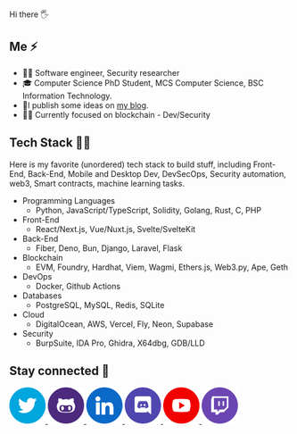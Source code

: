 Hi there :raised_hand_with_fingers_splayed:  

## Me :zap:

- :man_office_worker: Software engineer, Security researcher
- :mortar_board: Computer Science PhD Student, MCS Computer Science, BSC Information Technology.
- 📝I publish some ideas on [my blog](https://0xsha.io).
- :man_scientist: Currently focused on blockchain - Dev/Security


## Tech Stack :man_technologist:

Here is my favorite (unordered) tech stack to build stuff, including Front-End, Back-End, Mobile and Desktop Dev, DevSecOps, Security automation, web3, Smart contracts, machine learning tasks.

- Programming Languages
  - Python, JavaScript/TypeScript, Solidity, Golang, Rust, C, PHP
- Front-End
  - React/Next.js, Vue/Nuxt.js, Svelte/SvelteKit
- Back-End
  - Fiber, Deno, Bun, Django, Laravel, Flask
- Blockchain
  - EVM, Foundry, Hardhat, Viem, Wagmi, Ethers.js, Web3.py, Ape, Geth
- DevOps
  - Docker, Github Actions
- Databases
  - PostgreSQL, MySQL,  Redis, SQLite
- Cloud
  - DigitalOcean, AWS, Vercel, Fly, Neon, Supabase  
- Security
  - BurpSuite, IDA Pro, Ghidra, X64dbg, GDB/LLD


## Stay connected :handshake:

<div>
<a href="https://twitter.com/0xsha">
<img src="./social-icons/twitter.png" height=65 weight=65>
</a>
<a href="https://github.com/0xsha">
<img src="./social-icons/github.png" height=65 weight=65>
</a>
<a href="https://www.linkedin.com/in/shah-r-a18994192/">
<img src="./social-icons/linkedin.png" height=65 weight=65>
</a>
<a href="https://discordapp.com/users/0xSha">
<img src="./social-icons/discord.png" height=65 weight=65>
</a>

<a href="https://www.youtube.com/channel/UCw0IZu3qeE04tctsVhJo3jg">
<img src="./social-icons/youtube.png" height=65 weight=65>
</a>

<a href="https://www.twitch.com/0xsha">
<img src="./social-icons/twitch.png" height=65 weight=65>
</a>


</div>

 <!--
## Stats :bar_chart:                                    
                                   
<div>
<img  src="https://github-readme-stats.vercel.app/api?username=0xsha&&show_icons=true&theme=radical"/>
  </a>
<div>  -->
